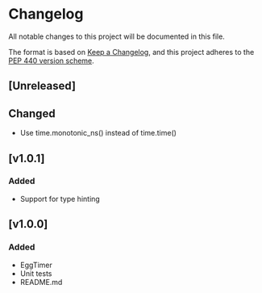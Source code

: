 # Changelog

All notable changes to this project will be documented in this file.

The format is based on [Keep a
Changelog](https://keepachangelog.com/en/1.0.0/), and this project adheres to
the [PEP 440 version scheme](https://peps.python.org/pep-0440/#version-scheme).

## [Unreleased]
## Changed
- Use time.monotonic_ns() instead of time.time()


## [v1.0.1]
### Added
- Support for type hinting

## [v1.0.0]
### Added
- EggTimer
- Unit tests
- README.md
